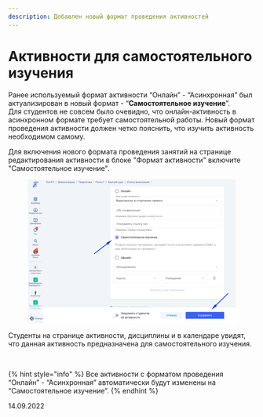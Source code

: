 ```yaml
---
description: Добавлен новый формат проведения активностей
---
```


# Активности для самостоятельного изучения

Ранее используемый формат активности “Онлайн” - “Асинхронная”  был актуализирован в новый формат - “**Самостоятельное изучение**”. \
Для студентов не совсем было очевидно, что онлайн-активность в асинхронном формате требует самостоятельной работы. Новый формат проведения активности должен четко пояснить, что изучить активность необходимом самому.&#x20;

Для включения нового формата проведения занятий на странице редактирования активности в блоке "Формат активности" включите "Самостоятельное изучение".

<figure><img src="../../.gitbook/assets/image (739).png" alt=""><figcaption></figcaption></figure>

Студенты на странице активности, дисциплины и в календаре увидят, что данная активность предназначена для самостоятельного изучения.

<figure><img src="../../.gitbook/assets/spaces%2F2dtSANDqPO3h5rfjJ2MX%2Fuploads%2FSAkienueEcELcSdAWwB2%2F%D0%A1%D0%B0%D0%BC%D0%BE%D1%81%D1%82%D0%BE%D1%8F%D1%82%D0%B5%D0%BB%D1%8C%D0%BD%D0%BE%D0%B5%20%D0%B8%D0%B7%D1%83%D1%87%D0%B5%D0%BD%D0%B8%D0%B5.webp" alt=""><figcaption></figcaption></figure>

{% hint style="info" %}
Все активности с форматом проведения “Онлайн” - “Асинхронная”  автоматически  будут изменены на “Самостоятельное изучение”.
{% endhint %}

14.09.2022
